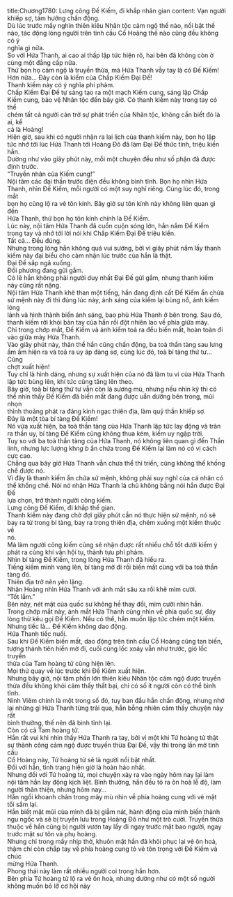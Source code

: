 title:Chương1780: Lưng cõng Đế Kiếm, đi khắp nhân gian
content:
Vạn người khiếp sợ, tám hướng chấn động.<br>Dù lúc trước mấy nghìn thiên kiêu Nhân tộc cảm ngộ thế nào, nổi bật thế<br>nào, tác động lòng người trên tinh cầu Cổ Hoàng thế nào cũng đều không có ý<br>nghĩa gì nữa.<br>So với Hứa Thanh, ai cao ai thấp lập tức hiện rõ, hai bên đã không còn ở<br>cùng một đẳng cấp nữa.<br>Thứ bọn họ cảm ngộ là truyền thừa, mà Hứa Thanh vẫy tay là có Đế Kiếm!<br>Hơn nữa… Đây còn là kiếm của Chấp Kiếm Đại Đế!<br>Thanh kiếm này có ý nghĩa phi phàm.<br>Chấp Kiếm Đại Đế tự sáng tạo ra một mạch Kiếm cung, sáng lập Chấp<br>Kiếm cung, bảo vệ Nhân tộc đến bây giờ. Có thanh kiếm này trong tay có thể<br>chém tất cả người cản trở sự phát triển của Nhân tộc, không cần biết đó là ai, kể<br>cả là Hoàng!<br>Hiện giờ, sau khi có người nhận ra lai lịch của thanh kiếm này, bọn họ lập<br>tức nhớ tới lúc Hứa Thanh tới Hoàng Đô đã làm Đại Đế thức tỉnh, triệu kiến<br>hắn.<br>Dường như vào giây phút này, mỗi một chuyện đều như số phận đã được<br>định trước.<br>“Truyền nhân của Kiếm cung!”<br>Nội tâm các đại thần trước điện đều không bình tĩnh. Bọn họ nhìn Hứa<br>Thanh, nhìn Đế Kiếm, mỗi người có một suy nghĩ riêng. Cùng lúc đó, trong mắt<br>bọn họ cũng lộ ra vẻ tôn kính. Bây giờ sự tôn kính này không liên quan gì đến<br>Hứa Thanh, thứ bọn họ tôn kính chính là Đế Kiếm.<br>Lúc này, nội tâm Hứa Thanh đã cuồn cuộn sóng lớn, hắn nắm Đế Kiếm<br>trong tay và nhớ tới lời nói khi Chấp Kiếm Đại Đế triệu kiến.<br>Tất cả… Đều đúng.<br>Nhưng trong lòng hắn không quá vui sướng, bởi vì giây phút nắm lấy thanh<br>kiếm này đại biểu cho cảm nhận lúc trước của hắn là thật.<br>Đại Đế sắp ngã xuống.<br>Đối phương đang gửi gắm.<br>Có lẽ hắn không phải người duy nhất Đại Đế gửi gắm, nhưng thanh kiếm<br>này cũng rất nặng.<br>Nội tâm Hứa Thanh khẽ than một tiếng, hắn đang định cất Đế Kiếm ẩn chứa<br>sứ mệnh này đi thì đúng lúc này, ánh sáng của kiếm lại bùng nổ, ánh kiếm lóng<br>lánh và hình thành biển ánh sáng, bao phủ Hứa Thanh ở bên trong. Sau đó,<br>thanh kiếm rời khỏi bàn tay của hắn rồi đột nhiên lao về phía giữa mày.<br>Chỉ trong chớp mắt, Đế Kiếm và ánh kiếm toả ra đều biến mất, hoàn toàn đi<br>vào giữa mày Hứa Thanh.<br>Vào giây phút này, thân thể hắn cũng chấn động, ba toà thần tàng sau lưng<br>ầm ầm hiện ra và toả ra uy áp đáng sợ, cùng lúc đó, toà bí tàng thứ tư… Cũng<br>chợt xuất hiện!<br>Tuy chỉ là hình dáng, nhưng sự xuất hiện của nó đã làm tu vi của Hứa Thanh<br>lập tức bùng lên, khí tức cũng tăng lên theo.<br>Bây giờ, toà bí tàng thứ tư vẫn còn là sương mù, nhưng nếu nhìn kỹ thì có<br>thể nhìn thấy Đế Kiếm đã biến mất đang được uẩn dưỡng bên trong, mũi nhọn<br>thỉnh thoảng phát ra đáng kinh ngạc thiên địa, làm quỷ thần khiếp sợ.<br>Đây là một tòa bí tàng Đế Kiếm!<br>Nó vừa xuất hiện, ba toà thần tàng của Hứa Thanh lập tức lay động và tràn<br>ra thần uy, bí tàng Đế Kiếm cũng không thua kém, kiếm uy ngập trời.<br>Tuy so với ba toà thần tàng của Hứa Thanh, nó không liên quan gì đến Thần<br>linh, nhưng lực lượng kh*ng b* ẩn chứa trong Đế Kiếm lại làm nó có vị cách<br>cực cao.<br>Chẳng qua bây giờ Hứa Thanh vẫn chưa thể thi triển, cũng không thể khống<br>chế được nó.<br>Vì đây là thanh kiếm ẩn chứa sứ mệnh, không phải suy nghĩ của cá nhân có<br>thể khống chế. Nói nó nhận Hứa Thanh là chủ không bằng nói hắn được Đại Đế<br>lựa chọn, trở thành người cõng kiếm.<br>Lưng cõng Đế Kiếm, đi khắp thế gian.<br>Thanh kiếm này đang chờ đợi giây phút cần nó thực hiện sứ mệnh, nó sẽ<br>bay ra từ trong bí tàng, bay ra trong thiên địa, chém xuống một kiếm thuộc về<br>nó.<br>Mà làm người cõng kiếm cũng sẽ nhận được rất nhiều chỗ tốt dưới kiếm ý<br>phát ra cùng khí vận hội tụ, thành tựu phi phàm.<br>Nhìn bí tàng Đế Kiếm, trong lòng Hứa Thanh đã hiểu ra.<br>Tiếng kiếm minh vang lên, bí tàng mờ đi rồi biến mất cùng với ba toà thần<br>tàng đó.<br>Thiên địa trở nên yên lặng.<br>Nhân Hoàng nhìn Hứa Thanh với ánh mắt sâu xa rồi khẽ mỉm cười.<br>“Tốt lắm.”<br>Bên này, nét mặt của quốc sư không hề thay đổi, mỉm cười nhìn hắn.<br>Trong chớp mắt này, ánh mắt Hứa Thanh cũng nhìn về phía quốc sư, đáy<br>lòng thử kêu gọi Đế Kiếm. Nếu có thể, hắn muốn lập tức chém một kiếm.<br>Nhưng tiếc là… Đế Kiếm không dao động.<br>Hứa Thanh tiếc nuối.<br>Sau khi Đế Kiếm biến mất, dao động trên tinh cầu Cổ Hoàng cũng tan biến,<br>tượng thánh tiên hiền mờ đi, cuối cùng lốc xoáy vẫn như trước, gió lốc truyền<br>thừa của Tam hoàng tử cũng hiện lên.<br>Mọi thứ quay về lúc trước khi Đế Kiếm xuất hiện.<br>Nhưng bây giờ, nội tâm phần lớn thiên kiêu Nhân tộc cảm ngộ được truyền<br>thừa đều không khỏi cảm thấy thất bại, chỉ có số ít người còn có thể bình tĩnh.<br>Ninh Viêm chính là một trong số đó, tuy ban đầu hắn chấn động, nhưng nhớ<br>lại những gì Hứa Thanh từng trải qua, hắn bỗng nhiên cảm thấy chuyện này rất<br>bình thường, thế nên đã bình tĩnh lại.<br>Còn có cả Tam hoàng tử.<br>Hắn rất vui khi nhìn thấy Hứa Thanh ra tay, bởi vì một khi Tứ hoàng tử thật<br>sự thành công cảm ngộ được truyền thừa Đại Đế, vậy thì trong lần mở tinh cầu<br>Cổ Hoàng này, Tứ hoàng tử sẽ là người nổi bật nhất.<br>Đối với hắn, tình trạng hiện giờ là hoàn hảo nhất.<br>Nhưng đối với Tứ hoàng tử, mọi chuyện xảy ra vào ngày hôm nay lại làm<br>nội tâm hắn lay động kịch liệt. Bình thường, hắn đều tỏ ra ôn hoà lễ độ, làm<br>người thân thiện, nhưng hôm nay…<br>Hắn ngồi khoanh chân trong mây mù nhìn về phía hoàng cung với vẻ mặt<br>tối sầm lại.<br>Hắn biết mặt mũi của mình đã bị giẫm nát, hành động của mình biến thành<br>ngu ngốc và sẽ bị truyền lưu trong Hoàng Đô như một trò cười. Truyền thừa<br>thuộc về hắn cũng bị người vươn tay lấy đi ngay trước mặt bao người, ngay<br>trước mặt sư tôn và phụ hoàng.<br>Nhưng chỉ trong mấy nhịp thở, khuôn mặt hắn đã khôi phục lại vẻ ôn hoà,<br>thậm chí còn chắp tay về phía hoàng cung tỏ vẻ tôn trọng với Đế Kiếm và chúc<br>mừng Hứa Thanh.<br>Phong thái này làm rất nhiều người coi trọng hắn hơn.<br>Bên phía Tứ hoàng tử lộ ra vẻ ôn hoà, nhưng dường như có một số người<br>không muốn bỏ lỡ cơ hội này